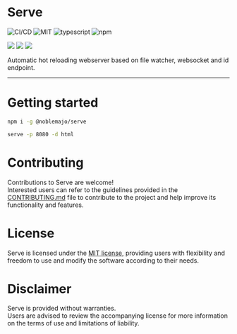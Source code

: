 # Serve

![CI/CD](https://github.com/noblemajo/serve/actions/workflows/npm-publish.yml/badge.svg)
![MIT](https://img.shields.io/badge/license-MIT-blue.svg)
![typescript](https://img.shields.io/badge/dynamic/json?style=plastic&color=blue&label=Typescript&prefix=v&query=devDependencies.typescript&url=https%3A%2F%2Fraw.githubusercontent.com%2Fnoblemajo%2Fserve%2Fmain%2Fpackage.json)
![npm](https://img.shields.io/npm/v/serve.svg?style=plastic&logo=npm&color=red)
<!-- ![github](https://img.shields.io/badge/dynamic/json?style=plastic&color=darkviolet&label=GitHub&prefix=v&query=version&url=https%3A%2F%2Fraw.githubusercontent.com%2Fnoblemajo%2Fserve%2Fmain%2Fpackage.json) -->

![](https://img.shields.io/badge/dynamic/json?color=green&label=watchers&query=watchers&suffix=x&url=https%3A%2F%2Fapi.github.com%2Frepos%2Fnoblemajo%2Fserve)
![](https://img.shields.io/badge/dynamic/json?color=yellow&label=stars&query=stargazers_count&suffix=x&url=https%3A%2F%2Fapi.github.com%2Frepos%2Fnoblemajo%2Fserve)
![](https://img.shields.io/badge/dynamic/json?color=navy&label=forks&query=forks&suffix=x&url=https%3A%2F%2Fapi.github.com%2Frepos%2Fnoblemajo%2Fserve)
<!-- ![](https://img.shields.io/badge/dynamic/json?color=darkred&label=open%20issues&query=open_issues&suffix=x&url=https%3A%2F%2Fapi.github.com%2Frepos%2Fnoblemajo%2Fserve)
![](https://img.shields.io/badge/dynamic/json?color=orange&label=subscribers&query=subscribers_count&suffix=x&url=https%3A%2F%2Fapi.github.com%2Frepos%2Fnoblemajo%2Fserve) -->

Automatic hot reloading webserver based on file watcher, websocket and id endpoint.

----

# Getting started

```sh
npm i -g @noblemajo/serve
```

```sh
serve -p 8080 -d html
```

# Contributing
Contributions to Serve are welcome!  
Interested users can refer to the guidelines provided in the [CONTRIBUTING.md](CONTRIBUTING.md) file to contribute to the project and help improve its functionality and features.

# License
Serve is licensed under the [MIT license](LICENSE), providing users with flexibility and freedom to use and modify the software according to their needs.

# Disclaimer
Serve is provided without warranties.  
Users are advised to review the accompanying license for more information on the terms of use and limitations of liability.
